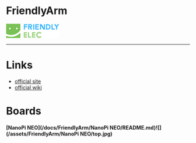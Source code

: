 # FriendlyArm

![](/assets/FriendlyArm/logo.png)

---

# Links

* [official site](http://www.friendlyarm.com)
* [official wiki](http://wiki.friendlyarm.com/wiki/index.php/Main_Page)



# Boards

#### [NanoPi NEO](/docs/FriendlyArm/NanoPi NEO/README.md)![](/assets/FriendlyArm/NanoPi NEO/top.jpg)



